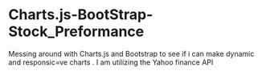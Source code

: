 # Charts.js-BootStrap-Stock_Preformance
 Messing around with Charts.js and Bootstrap to see if i can make dynamic and responsic=ve charts . I am utilizing the Yahoo finance API
